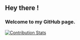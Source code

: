 ## Hey there !

### Welcome to my GitHub page.

[![Contribution Stats](https://github-contribution-stats.vercel.app/api/?username=mulekick)](https://github.com/LordDashMe/github-contribution-stats/)
